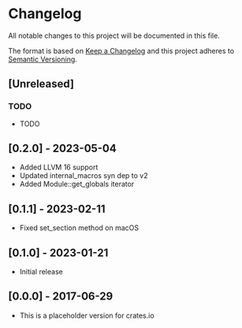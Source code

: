 # Changelog
All notable changes to this project will be documented in this file.

The format is based on [Keep a Changelog](http://keepachangelog.com/en/1.0.0/)
and this project adheres to [Semantic Versioning](http://semver.org/spec/v2.0.0.html).

## [Unreleased]
### TODO
- TODO

## [0.2.0] - 2023-05-04
- Added LLVM 16 support
- Updated internal_macros syn dep to v2
- Added Module::get_globals iterator

## [0.1.1] - 2023-02-11
- Fixed set_section method on macOS

## [0.1.0] - 2023-01-21
- Initial release

## [0.0.0] - 2017-06-29
- This is a placeholder version for crates.io
